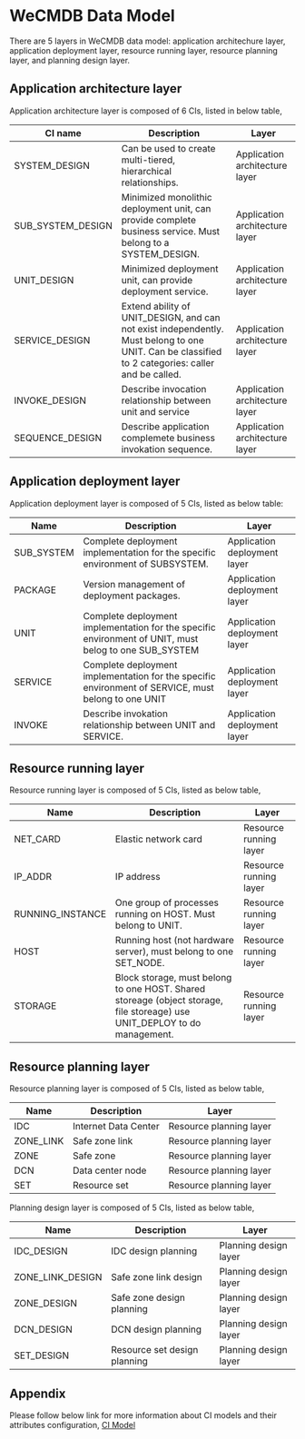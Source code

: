 # WeCMDB Data Model

There are 5 layers in WeCMDB data model: application architechure layer, application deployment layer, resource running layer, resource planning layer, and planning design layer.

## Application architecture layer

Application architecture layer is composed of 6 CIs, listed in below table,

| CI name           | Description                                                                                                                                       | Layer                          |
| ----------------- | ------------------------------------------------------------------------------------------------------------------------------------------------- | ------------------------------ |
| SYSTEM_DESIGN     | Can be used to create multi-tiered, hierarchical relationships.                                                                                   | Application architecture layer |
| SUB_SYSTEM_DESIGN | Minimized monolithic deployment unit, can provide complete business service. Must belong to a SYSTEM_DESIGN.                                      | Application architecture layer |
| UNIT_DESIGN       | Minimized deployment unit, can provide deployment service.                                                                                        | Application architecture layer |
| SERVICE_DESIGN    | Extend ability of UNIT_DESIGN, and can not exist independently. Must belong to one UNIT. Can be classified to 2 categories: caller and be called. | Application architecture layer |
| INVOKE_DESIGN     | Describe invocation relationship between unit and service                                                                                         | Application architecture layer |
| SEQUENCE_DESIGN   | Describe application complemete business invokation sequence.                                                                                     | Application architecture layer |

## Application deployment layer

Application deployment layer is composed of 5 CIs, listed as below table:

| Name       | Description                                                                                           | Layer                        |
| ---------- | ----------------------------------------------------------------------------------------------------- | ---------------------------- |
| SUB_SYSTEM | Complete deployment implementation for the specific environment of SUBSYSTEM.                         | Application deployment layer |
| PACKAGE    | Version management of deployment packages.                                                            | Application deployment layer |
| UNIT       | Complete deployment implementation for the specific environment of UNIT, must belog to one SUB_SYSTEM | Application deployment layer |
| SERVICE    | Complete deployment implementation for the specific environment of SERVICE, must belong to one UNIT   | Application deployment layer |
| INVOKE     | Describe invokation relationship between UNIT and SERVICE.                                            | Application deployment layer |

## Resource running layer

Resource running layer is composed of 5 CIs, listed as below table,

| Name             | Description                                                                                                               | Layer                  |
| ---------------- | ------------------------------------------------------------------------------------------------------------------------- | ---------------------- |
| NET_CARD         | Elastic network card                                                                                                      | Resource running layer |
| IP_ADDR          | IP address                                                                                                                | Resource running layer |
| RUNNING_INSTANCE | One group of processes running on HOST. Must belong to UNIT.                                                              | Resource running layer |
| HOST             | Running host (not hardware server), must belong to one SET_NODE.                                                          | Resource running layer |
| STORAGE          | Block storage, must belong to one HOST. Shared storeage (object storage, file storeage) use UNIT_DEPLOY to do management. | Resource running layer |

## Resource planning layer

Resource planning layer is composed of 5 CIs, listed as below table,

| Name      | Description          | Layer                   |
| --------- | -------------------- | ----------------------- |
| IDC       | Internet Data Center | Resource planning layer |
| ZONE_LINK | Safe zone link       | Resource planning layer |
| ZONE      | Safe zone            | Resource planning layer |
| DCN       | Data center node     | Resource planning layer |
| SET       | Resource set         | Resource planning layer |

Planning design layer is composed of 5 CIs, listed as below table,

| Name             | Description                  | Layer                 |
| ---------------- | ---------------------------- | --------------------- |
| IDC_DESIGN       | IDC design planning          | Planning design layer |
| ZONE_LINK_DESIGN | Safe zone link design        | Planning design layer |
| ZONE_DESIGN      | Safe zone design planning    | Planning design layer |
| DCN_DESIGN       | DCN design planning          | Planning design layer |
| SET_DESIGN       | Resource set design planning | Planning design layer |

## Appendix

Please follow below link for more information about CI models and their attributes configuration,
[CI Model](wecmdb_model_list.xlsx)
